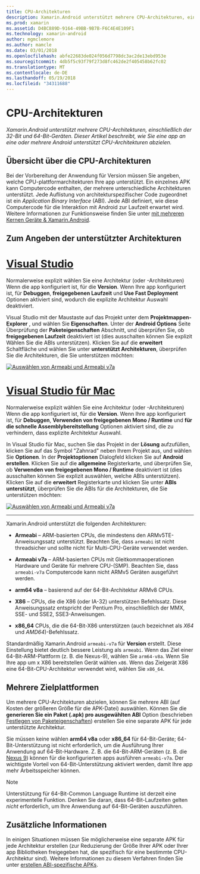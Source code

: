 ```yaml
---
title: CPU-Architekturen
description: Xamarin.Android unterstützt mehrere CPU-Architekturen, einschließlich der 32-Bit und 64-Bit-Geräten. Dieser Artikel beschreibt, wie Sie eine app an eine oder mehrere Android unterstützt CPU-Architekturen abzielen.
ms.prod: xamarin
ms.assetid: D4BC889D-9164-49BB-9B7B-F6C4E4E109F1
ms.technology: xamarin-android
author: mgmclemore
ms.author: mamcle
ms.date: 03/01/2018
ms.openlocfilehash: abfe22683de024f056d7798dc3ac2de13ebd953e
ms.sourcegitcommit: 4db5f5c93f79f273d8fc462de2f405458b62fc02
ms.translationtype: MT
ms.contentlocale: de-DE
ms.lasthandoff: 05/19/2018
ms.locfileid: "34311688"
---
```

# <a name="cpu-architectures"></a>CPU-Architekturen

_Xamarin.Android unterstützt mehrere CPU-Architekturen, einschließlich der 32-Bit und 64-Bit-Geräten. Dieser Artikel beschreibt, wie Sie eine app an eine oder mehrere Android unterstützt CPU-Architekturen abzielen._

## <a name="cpu-architectures-overview"></a>Übersicht über die CPU-Architekturen

Bei der Vorbereitung der Anwendung für Version müssen Sie angeben, welche CPU-plattformarchitekturen Ihre app unterstützt. Ein einzelnes APK kann Computercode enthalten, der mehrere unterschiedliche Architekturen unterstützt. Jede Auflistung von architekturspezifischer Code zugeordnet ist ein *Application Binary Interface* (ABI). Jede ABI definiert, wie diese Computercode für die Interaktion mit Android zur Laufzeit erwartet wird.
Weitere Informationen zur Funktionsweise finden Sie unter [mit mehreren Kernen Geräte &amp; Xamarin.Android](~/android/deploy-test/multicore-devices.md).


## <a name="how-to-specify-supported-architectures"></a>Zum Angeben der unterstützter Architekturen

# <a name="visual-studiotabvswin"></a>[Visual Studio](#tab/vswin)

Normalerweise explizit wählen Sie eine Architektur (oder -Architekturen) Wenn die app konfiguriert ist, für die **Version**. Wenn Ihre app konfiguriert ist, für **Debuggen**, **freigegebenen Laufzeit** und **Use Fast Deployment** Optionen aktiviert sind, wodurch die explizite Architektur Auswahl deaktiviert.

Visual Studio mit der Maustaste auf das Projekt unter dem **Projektmappen-Explorer** , und wählen Sie **Eigenschaften**. Unter der **Android Options** Seite Überprüfung der **Paketeigenschaften** Abschnitt, und überprüfen Sie, ob **freigegebenen Laufzeit** deaktiviert ist (dies ausschalten können Sie explizit Wählen Sie die ABIs unterstützen). Klicken Sie auf die **erweitert** Schaltfläche und wählen Sie unter **unterstützt Architekturen**, überprüfen Sie die Architekturen, die Sie unterstützen möchten:

[![Auswählen von Armeabi und Armeabi v7a](cpu-architectures-images/vs/01-abi-selections-sml.png)](cpu-architectures-images/vs/01-abi-selections.png#lightbox)

# <a name="visual-studio-for-mactabvsmac"></a>[Visual Studio für Mac](#tab/vsmac)

Normalerweise explizit wählen Sie eine Architektur (oder -Architekturen) Wenn die app konfiguriert ist, für die **Version**. Wenn Ihre app konfiguriert ist, für **Debuggen**, **Verwenden von freigegebenen Mono / Runtime** und **für die schnelle Assemblybereitstellung** Optionen aktiviert sind, die zu verhindern, dass explizite Architektur Auswahl.

In Visual Studio für Mac, suchen Sie das Projekt in der **Lösung** aufzufüllen, klicken Sie auf das Symbol "Zahnrad" neben Ihrem Projekt aus, und wählen Sie **Optionen**. In der **Projektoptionen** Dialogfeld klicken Sie auf **Android erstellen**. Klicken Sie auf die **allgemeine** Registerkarte, und überprüfen Sie, ob **Verwenden von freigegebenen Mono / Runtime** deaktiviert ist (dies ausschalten können Sie explizit auswählen, welche ABIs unterstützen). Klicken Sie auf die **erweitert** Registerkarte und klicken Sie unter **ABIs unterstützt**, überprüfen Sie die ABIs für die Architekturen, die Sie unterstützen möchten:

[![Auswählen von Armeabi und Armeabi v7a](cpu-architectures-images/xs/01-abi-selections-sml.png)](cpu-architectures-images/xs/01-abi-selections.png#lightbox)

-----


Xamarin.Android unterstützt die folgenden Architekturen:

-   **Armeabi** &ndash; ARM-basierten CPUs, die mindestens den ARMv5TE-Anweisungssatz unterstützt. Beachten Sie, dass `armeabi` ist nicht threadsicher und sollte nicht für Multi-CPU-Geräte verwendet werden.

-   **Armeabi v7a** &ndash; ARM-basierten CPUs mit Gleitkommaoperationen Hardware und Geräte für mehrere CPU-(SMP). Beachten Sie, dass `armeabi-v7a` Computercode kann nicht ARMv5 Geräten ausgeführt werden.

-   **arm64 v8a** &ndash; basierend auf der 64-Bit-Architektur ARMv8 CPUs.

-   **X86** &ndash; CPUs, die die X86 (oder IA-32) unterstützen Befehlssatz. Diese Anweisungssatz entspricht der Pentium Pro, einschließlich der MMX, SSE- und SSE2, SSE3-Anweisungen.

-   **x86_64** CPUs, die die 64-Bit-X86 unterstützen (auch bezeichnet als *X64* und *AMD64*)-Befehlssatz.

Standardmäßig Xamarin.Android `armeabi-v7a` für **Version** erstellt. Diese Einstellung bietet deutlich bessere Leistung als `armeabi`. Wenn das Ziel einer 64-Bit-ARM-Plattform (z. B. die Nexus-9), wählen Sie `arm64-v8a`. Wenn Sie Ihre app um x X86 bereitstellen Gerät wählen `x86`. Wenn das Zielgerät X86 eine 64-Bit-CPU-Architektur verwendet wird, wählen Sie `x86_64`.

## <a name="targeting-multiple-platforms"></a>Mehrere Zielplattformen

Um mehrere CPU-Architekturen abzielen, können Sie mehrere ABI (auf Kosten der größeren Größe für die APK-Datei) auswählen. Können Sie die **generieren Sie ein Paket (.apk) pro ausgewählten ABI** Option (beschrieben [Festlegen von Paketeigenschaften](~/android/deploy-test/release-prep/index.md#Set_Packaging_Properties)) erstellen Sie eine separate APK für jede unterstützte Architektur.

Sie müssen keine wählen **arm64 v8a** oder **x86_64** für 64-Bit-Geräte; 64-Bit-Unterstützung ist nicht erforderlich, um die Ausführung Ihrer Anwendung auf 64-Bit-Hardware. Z. B. die 64-Bit-ARM-Geräten (z. B. die [Nexus 9](http://www.google.com/nexus/9/)) können für die konfigurierten apps ausführen `armeabi-v7a`. Der wichtigste Vorteil von 64-Bit-Unterstützung aktiviert werden, damit Ihre app mehr Arbeitsspeicher können.

> [!NOTE]
> Unterstützung für 64-Bit-Common Language Runtime ist derzeit eine experimentelle Funktion. Denken Sie daran, dass 64-Bit-Laufzeiten gelten *nicht* erforderlich, um Ihre Anwendung auf 64-Bit-Geräten auszuführen. 

## <a name="additional-information"></a>Zusätzliche Informationen

In einigen Situationen müssen Sie möglicherweise eine separate APK für jede Architektur erstellen (zur Reduzierung der Größe Ihrer APK oder Ihrer app Bibliotheken freigegeben hat, die spezifisch für eine bestimmte CPU-Architektur sind).
Weitere Informationen zu diesem Verfahren finden Sie unter [erstellen ABI-spezifische APKs](~/android/deploy-test/building-apps/abi-specific-apks.md).
